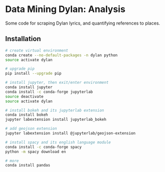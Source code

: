# Data Mining Dylan: Analysis

Some code for scraping Dylan lyrics, and quantifying references to places.

## Installation

```bash
# create virtual environment
conda create --no-default-packages -n dylan python
source activate dylan

# upgrade pip
pip install --upgrade pip

# install jupyter, then exit/enter environment
conda install jupyter
conda install -c conda-forge jupyterlab
source deactivate
source activate dylan

# install bokeh and its jupyterlab extension
conda install bokeh
jupyter labextension install jupyterlab_bokeh

# add geojson extension
jupyter labextension install @jupyterlab/geojson-extension

# install spacy and its english language module
conda install -c conda-forge spacy
python -m spacy download en

# more
conda install pandas
```
